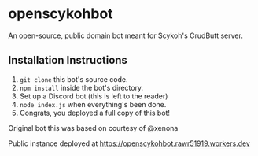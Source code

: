# openscykohbot

An open-source, public domain bot meant for Scykoh's CrudButt server.

## Installation Instructions

1. `git clone` this bot's source code.
2. `npm install` inside the bot's directory.
3. Set up a Discord bot (this is left to the reader)
4. `node index.js` when everything's been done.
5. Congrats, you deployed a full copy of this bot!

Original bot this was based on courtesy of @xenona

Public instance deployed at <https://openscykohbot.rawr51919.workers.dev>
